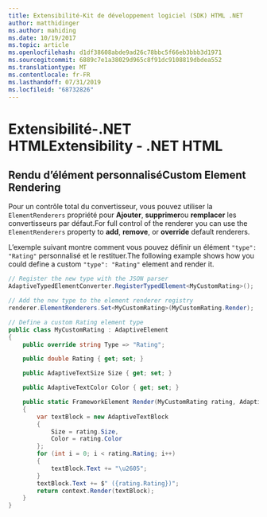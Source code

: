 ```yaml
---
title: Extensibilité-Kit de développement logiciel (SDK) HTML .NET
author: matthidinger
ms.author: mahiding
ms.date: 10/19/2017
ms.topic: article
ms.openlocfilehash: d1df38608abde9ad26c78bbc5f66eb3bbb3d1971
ms.sourcegitcommit: 6889c7e1a38029d965c8f91dc9108819dbdea552
ms.translationtype: MT
ms.contentlocale: fr-FR
ms.lasthandoff: 07/31/2019
ms.locfileid: "68732826"
---
```

# <a name="extensibility---net-html"></a><span data-ttu-id="fe5b7-102">Extensibilité-.NET HTML</span><span class="sxs-lookup"><span data-stu-id="fe5b7-102">Extensibility - .NET HTML</span></span>

## <a name="custom-element-rendering"></a><span data-ttu-id="fe5b7-103">Rendu d’élément personnalisé</span><span class="sxs-lookup"><span data-stu-id="fe5b7-103">Custom Element Rendering</span></span>

<span data-ttu-id="fe5b7-104">Pour un contrôle total du convertisseur, vous pouvez utiliser la `ElementRenderers` propriété pour **Ajouter**, **supprimer**ou **remplacer** les convertisseurs par défaut.</span><span class="sxs-lookup"><span data-stu-id="fe5b7-104">For full control of the renderer you can use the `ElementRenderers` property to **add**, **remove**, or **override** default renderers.</span></span>

<span data-ttu-id="fe5b7-105">L’exemple suivant montre comment vous pouvez définir un élément `"type": "Rating"` personnalisé et le restituer.</span><span class="sxs-lookup"><span data-stu-id="fe5b7-105">The following example shows how you could define a custom `"type": "Rating"` element and render it.</span></span>

```csharp
// Register the new type with the JSON parser
AdaptiveTypedElementConverter.RegisterTypedElement<MyCustomRating>();

// Add the new type to the element renderer registry
renderer.ElementRenderers.Set<MyCustomRating>(MyCustomRating.Render);

// Define a custom Rating element type
public class MyCustomRating : AdaptiveElement
{
    public override string Type => "Rating";

    public double Rating { get; set; }

    public AdaptiveTextSize Size { get; set; }

    public AdaptiveTextColor Color { get; set; }

    public static FrameworkElement Render(MyCustomRating rating, AdaptiveRenderContext context)
    {
        var textBlock = new AdaptiveTextBlock
        {
            Size = rating.Size,
            Color = rating.Color
        };
        for (int i = 0; i < rating.Rating; i++)
        {
            textBlock.Text += "\u2605";
        }
        textBlock.Text += $" ({rating.Rating})";
        return context.Render(textBlock);
    }
}
```
